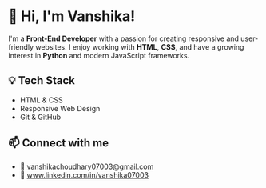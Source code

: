 # 👋 Hi, I'm Vanshika!

I'm a **Front-End Developer** with a passion for creating responsive and user-friendly websites. I enjoy working with **HTML**, **CSS**, and have a growing interest in **Python** and modern JavaScript frameworks.

## 💡 Tech Stack
- HTML & CSS
- Responsive Web Design
- Git & GitHub

## 📫 Connect with me
- 📧 vanshikachoudhary07003@gmail.com
- 💼 www.linkedin.com/in/vanshika07003



